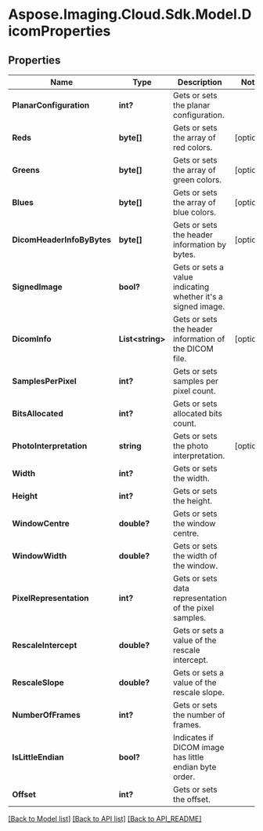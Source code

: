 # Aspose.Imaging.Cloud.Sdk.Model.DicomProperties
## Properties

Name | Type | Description | Notes
------------ | ------------- | ------------- | -------------
**PlanarConfiguration** | **int?** | Gets or sets the planar configuration. | 
**Reds** | **byte[]** | Gets or sets the array of red colors. | [optional] 
**Greens** | **byte[]** | Gets or sets the array of green colors. | [optional] 
**Blues** | **byte[]** | Gets or sets the array of blue colors. | [optional] 
**DicomHeaderInfoByBytes** | **byte[]** | Gets or sets the header information by bytes. | [optional] 
**SignedImage** | **bool?** | Gets or sets a value indicating whether it&#39;s a signed image. | 
**DicomInfo** | **List&lt;string&gt;** | Gets or sets the header information of the DICOM file. | [optional] 
**SamplesPerPixel** | **int?** | Gets or sets samples per pixel count. | 
**BitsAllocated** | **int?** | Gets or sets allocated bits count. | 
**PhotoInterpretation** | **string** | Gets or sets the photo interpretation. | [optional] 
**Width** | **int?** | Gets or sets the width. | 
**Height** | **int?** | Gets or sets the height. | 
**WindowCentre** | **double?** | Gets or sets the window centre. | 
**WindowWidth** | **double?** | Gets or sets the width of the window. | 
**PixelRepresentation** | **int?** | Gets or sets data representation of the pixel samples. | 
**RescaleIntercept** | **double?** | Gets or sets a value of the rescale intercept. | 
**RescaleSlope** | **double?** | Gets or sets a value of the rescale slope. | 
**NumberOfFrames** | **int?** | Gets or sets the number of frames. | 
**IsLittleEndian** | **bool?** | Indicates if DICOM image has little endian byte order. | 
**Offset** | **int?** | Gets or sets the offset. | 

[[Back to Model list]](API_README.md#documentation-for-models) [[Back to API list]](API_README.md#documentation-for-api-endpoints) [[Back to API_README]](API_README.md)


